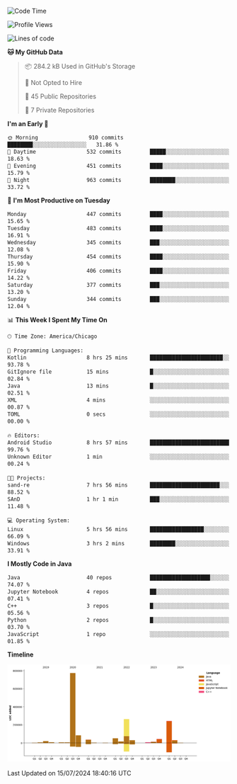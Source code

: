 <!--START_SECTION:waka-->
![Code Time](http://img.shields.io/badge/Code%20Time-480%20hrs%204%20mins-blue)

![Profile Views](http://img.shields.io/badge/Profile%20Views-48-blue)

![Lines of code](https://img.shields.io/badge/From%20Hello%20World%20I%27ve%20Written-1.6%20million%20lines%20of%20code-blue)

**🐱 My GitHub Data** 

> 📦 284.2 kB Used in GitHub's Storage 
 > 
> 🚫 Not Opted to Hire
 > 
> 📜 45 Public Repositories 
 > 
> 🔑 7 Private Repositories 
 > 
**I'm an Early 🐤** 

```text
🌞 Morning                910 commits         ████████░░░░░░░░░░░░░░░░░   31.86 % 
🌆 Daytime                532 commits         █████░░░░░░░░░░░░░░░░░░░░   18.63 % 
🌃 Evening                451 commits         ████░░░░░░░░░░░░░░░░░░░░░   15.79 % 
🌙 Night                  963 commits         ████████░░░░░░░░░░░░░░░░░   33.72 % 
```
📅 **I'm Most Productive on Tuesday** 

```text
Monday                   447 commits         ████░░░░░░░░░░░░░░░░░░░░░   15.65 % 
Tuesday                  483 commits         ████░░░░░░░░░░░░░░░░░░░░░   16.91 % 
Wednesday                345 commits         ███░░░░░░░░░░░░░░░░░░░░░░   12.08 % 
Thursday                 454 commits         ████░░░░░░░░░░░░░░░░░░░░░   15.90 % 
Friday                   406 commits         ████░░░░░░░░░░░░░░░░░░░░░   14.22 % 
Saturday                 377 commits         ███░░░░░░░░░░░░░░░░░░░░░░   13.20 % 
Sunday                   344 commits         ███░░░░░░░░░░░░░░░░░░░░░░   12.04 % 
```


📊 **This Week I Spent My Time On** 

```text
🕑︎ Time Zone: America/Chicago

💬 Programming Languages: 
Kotlin                   8 hrs 25 mins       ███████████████████████░░   93.78 % 
GitIgnore file           15 mins             █░░░░░░░░░░░░░░░░░░░░░░░░   02.84 % 
Java                     13 mins             █░░░░░░░░░░░░░░░░░░░░░░░░   02.51 % 
XML                      4 mins              ░░░░░░░░░░░░░░░░░░░░░░░░░   00.87 % 
TOML                     0 secs              ░░░░░░░░░░░░░░░░░░░░░░░░░   00.00 % 

🔥 Editors: 
Android Studio           8 hrs 57 mins       █████████████████████████   99.76 % 
Unknown Editor           1 min               ░░░░░░░░░░░░░░░░░░░░░░░░░   00.24 % 

🐱‍💻 Projects: 
sand-re                  7 hrs 56 mins       ██████████████████████░░░   88.52 % 
SAnD                     1 hr 1 min          ███░░░░░░░░░░░░░░░░░░░░░░   11.48 % 

💻 Operating System: 
Linux                    5 hrs 56 mins       █████████████████░░░░░░░░   66.09 % 
Windows                  3 hrs 2 mins        ████████░░░░░░░░░░░░░░░░░   33.91 % 
```

**I Mostly Code in Java** 

```text
Java                     40 repos            ███████████████████░░░░░░   74.07 % 
Jupyter Notebook         4 repos             ██░░░░░░░░░░░░░░░░░░░░░░░   07.41 % 
C++                      3 repos             █░░░░░░░░░░░░░░░░░░░░░░░░   05.56 % 
Python                   2 repos             █░░░░░░░░░░░░░░░░░░░░░░░░   03.70 % 
JavaScript               1 repo              ░░░░░░░░░░░░░░░░░░░░░░░░░   01.85 % 
```



**Timeline**

![Lines of Code chart](https://raw.githubusercontent.com/phanijsp/phanijsp/main/assets/bar_graph.png)


 Last Updated on 15/07/2024 18:40:16 UTC
<!--END_SECTION:waka-->
